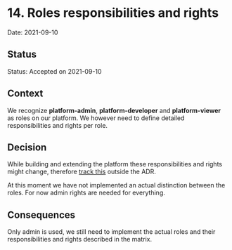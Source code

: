 # 14. Roles responsibilities and rights

Date: 2021-09-10

## Status

Status: Accepted on 2021-09-10

## Context

We recognize **platform-admin**, **platform-developer** and **platform-viewer** as roles on our platform. We however need to define detailed responsibilities and rights per role.

## Decision

While building and extending the platform these responsibilities and rights might change, therefore [track this](../opsteady/roles-responsibilities-and-rights-matrix.md) outside the ADR.

At this moment we have not implemented an actual distinction between the roles. For now admin rights are needed for everything.

## Consequences

Only admin is used, we still need to implement the actual roles and their responsibilities and rights described in the matrix.
